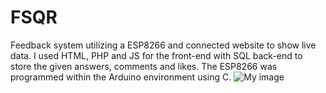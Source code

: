 # FSQR
Feedback system utilizing a ESP8266 and connected website to show live data.
I used HTML, PHP and JS for the front-end with SQL back-end to store the given answers, comments and likes.
The ESP8266 was programmed within the Arduino environment using C.
![My image](https://drive.google.com/uc?id=1zB5vWxx9wwHM8W6TXj1Qb7_aAWktk8oK)
